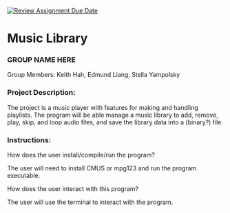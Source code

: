 [![Review Assignment Due Date](https://classroom.github.com/assets/deadline-readme-button-22041afd0340ce965d47ae6ef1cefeee28c7c493a6346c4f15d667ab976d596c.svg)](https://classroom.github.com/a/Vh67aNdh)
# Music Library

### GROUP NAME HERE

Group Members: Keith Hah, Edmund Liang, Stella Yampolsky

### Project Description:

The project is a music player with features for making and handling playlists. The program will be able manage a music library to add, remove, play, skip, and loop audio files, and save the library data into a (binary?) file.


### Instructions:

How does the user install/compile/run the program?

The user will need to install CMUS or mpg123 and run the program executable.

How does the user interact with this program?

The user will use the terminal to interact with the program.

